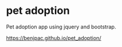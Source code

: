 # pet adoption

Pet adoption app using jquery and bootstrap.

https://benjpac.github.io/pet_adoption/

